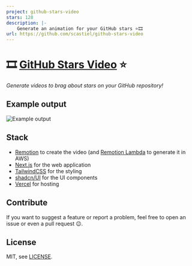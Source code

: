 ```yaml
---
project: github-stars-video
stars: 128
description: |-
    Generate an animation for your GitHub stars ⭐️🎞️
url: https://github.com/scastiel/github-stars-video
---
```


# 🎞️ [GitHub Stars Video](https://scastiel.dev/github-stars) ⭐️

_Generate videos to brag about stars on your GitHub repository!_

## Example output

![Example output](public/example.gif)

## Stack

- [Remotion](https://www.remotion.dev/) to create the video (and [Remotion Lambda](https://www.remotion.dev/docs/lambda/api) to generate it in AWS)
- [Next.js](https://nextjs.org/) for the web application
- [TailwindCSS](https://tailwindcss.com/) for the styling
- [shadcn/UI](https://ui.shadcn.com/) for the UI components
- [Vercel](https://vercel.com/) for hosting

## Contribute

If you want to suggest a feature or report a problem, feel free to open an issue or even a pull request 😉.

## License

MIT, see [LICENSE](./LICENSE).

